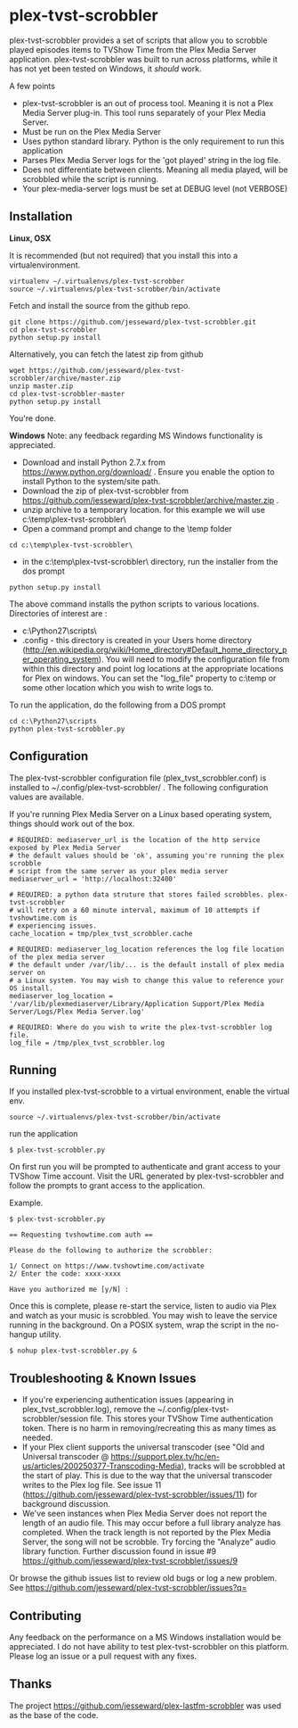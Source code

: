 plex-tvst-scrobbler
=====================

plex-tvst-scrobbler provides a set of scripts that allow you to scrobble played episodes items to TVShow Time from the Plex Media Server application. plex-tvst-scrobbler was built to run across platforms, while it has not yet been tested on Windows, it *should* work.

A few points

  - plex-tvst-scrobbler is an out of process tool. Meaning it is not a Plex Media Server plug-in. This tool runs separately of your Plex Media Server.
  - Must be run on the Plex Media Server
  - Uses python standard library. Python is the only requirement to run this application
  - Parses Plex Media Server logs for the 'got played' string in the log file.
  - Does not differentiate between clients. Meaning all media played, will be scrobbled while the script is running.
  - Your plex-media-server logs must be set at DEBUG level (not VERBOSE)

Installation
----

**Linux, OSX**

It is recommended (but not required) that you install this into a virtualenvironment.

```
virtualenv ~/.virtualenvs/plex-tvst-scrobber
source ~/.virtualenvs/plex-tvst-scrobber/bin/activate
```

Fetch and install the source from the github repo.
```
git clone https://github.com/jesseward/plex-tvst-scrobbler.git
cd plex-tvst-scrobbler
python setup.py install

```

Alternatively, you can fetch the latest zip from github

```
wget https://github.com/jesseward/plex-tvst-scrobbler/archive/master.zip
unzip master.zip
cd plex-tvst-scrobbler-master
python setup.py install
```

You're done.

**Windows**
Note: any feedback regarding MS Windows functionality is appreciated.

*  Download and install Python 2.7.x from https://www.python.org/download/ . Ensure you enable the option to install Python to the system/site path.
*  Download the zip of plex-tvst-scrobbler from https://github.com/jesseward/plex-tvst-scrobbler/archive/master.zip .
* unzip archive to a temporary location. for this example we will use c:\temp\plex-tvst-scrobbler\
* Open a command prompt and change to the \temp folder
```
cd c:\temp\plex-tvst-scrobbler\
```
* in the c:\temp\plex-tvst-scrobbler\ directory, run the installer from the dos prompt
```
python setup.py install
```
The above command installs the python scripts to various locations. Directories of interest are :
* c:\Python27\scripts\
* .config  - this directory is created in your Users home directory (http://en.wikipedia.org/wiki/Home_directory#Default_home_directory_per_operating_system). You will need to modify the configuration file from within this directory and point log locations at the appropriate locations for Plex on windows. You can set the "log_file" property to c:\temp or some other location which you wish to write logs to.

To run the application, do the following from a DOS prompt
```
cd c:\Python27\scripts
python plex-tvst-scrobbler.py
```

Configuration
-----------

The plex-tvst-scrobbler configuration file (plex_tvst_scrobbler.conf) is installed to ~/.config/plex-tvst-scrobbler/ . The following configuration values are available.

If you're running Plex Media Server on a Linux based operating system, things should work out of the box.

```
# REQUIRED: mediaserver_url is the location of the http service exposed by Plex Media Server
# the default values should be 'ok', assuming you're running the plex scrobble
# script from the same server as your plex media server
mediaserver_url = 'http://localhost:32400'

# REQUIRED: a python data struture that stores failed scrobbles. plex-tvst-scrobbler
# will retry on a 60 minute interval, maximum of 10 attempts if tvshowtime.com is
# experiencing issues.
cache_location = tmp/plex_tvst_scrobbler.cache

# REQUIRED: mediaserver_log_location references the log file location of the plex media server
# the default under /var/lib/... is the default install of plex media server on
# a Linux system. You may wish to change this value to reference your OS install.
mediaserver_log_location = '/var/lib/plexmediaserver/Library/Application Support/Plex Media Server/Logs/Plex Media Server.log'

# REQUIRED: Where do you wish to write the plex-tvst-scrobbler log file.
log_file = /tmp/plex_tvst_scrobbler.log

```

Running
--------

If you installed plex-tvst-scrobble to a virtual environment, enable the virtual env.

```
source ~/.virtualenvs/plex-tvst-scrobber/bin/activate
```

run the application
```
$ plex-tvst-scrobbler.py
```
On first run you will be prompted to authenticate and grant access to your TVShow Time account. Visit the URL generated by plex-tvst-scrobbler and follow the prompts to grant access to the application.

Example.


```
$ plex-tvst-scrobbler.py

== Requesting tvshowtime.com auth ==

Please do the following to authorize the scrobbler:

1/ Connect on https://www.tvshowtime.com/activate
2/ Enter the code: xxxx-xxxx

Have you authorized me [y/N] :

```

Once this is complete, please re-start the service, listen to audio via Plex and watch as your music is scrobbled. You may wish to leave the service running in the background. On a POSIX system, wrap the script in the no-hangup utility.

```
$ nohup plex-tvst-scrobbler.py &
```

Troubleshooting & Known Issues
-------------

* If you're experiencing authentication issues (appearing in plex_tvst_scrobbler.log), remove the ~/.config/plex-tvst-scrobbler/session file. This stores your TVShow Time authentication token. There is no harm in removing/recreating this as many times as needed.
* If your Plex client supports the universal transcoder (see "Old and Universal transcoder @ https://support.plex.tv/hc/en-us/articles/200250377-Transcoding-Media), tracks will be scrobbled at the start of play. This is due to the way that the universal transcoder writes to the Plex log file. See issue 11 (https://github.com/jesseward/plex-tvst-scrobbler/issues/11) for background discussion.
* We've seen instances when Plex Media Server does not report the length of an audio file. This may occur before a full library analyze has completed. When the track length is not reported by the Plex Media Server, the song will not be scrobble. Try forcing the "Analyze" audio library function. Further discussion found in issue #9 https://github.com/jesseward/plex-tvst-scrobbler/issues/9

Or browse the github issues list to review old bugs or log a new problem.  See https://github.com/jesseward/plex-tvst-scrobbler/issues?q=


Contributing
-----------

Any feedback on the performance on a MS Windows installation would be appreciated. I do not have ability to test plex-tvst-scrobbler on this platform. Please log an issue or a pull request with any fixes.

Thanks
------

The project https://github.com/jesseward/plex-lastfm-scrobbler was used as the base of the code.
